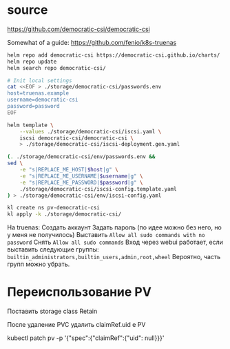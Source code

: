 
# source

https://github.com/democratic-csi/democratic-csi

Somewhat of a guide:
https://github.com/fenio/k8s-truenas

```bash
helm repo add democratic-csi https://democratic-csi.github.io/charts/
helm repo update
helm search repo democratic-csi/
```

```bash
# Init local settings
cat <<EOF > ./storage/democratic-csi/passwords.env
host=truenas.example
username=democratic-csi
password=password
EOF

helm template \
    --values ./storage/democratic-csi/iscsi.yaml \
    iscsi democratic-csi/democratic-csi \
    > ./storage/democratic-csi/iscsi-deployment.gen.yaml

(. ./storage/democratic-csi/env/passwords.env &&
sed \
    -e "s|REPLACE_ME_HOST|$host|g" \
    -e "s|REPLACE_ME_USERNAME|$username|g" \
    -e "s|REPLACE_ME_PASSWORD|$password|g" \
    ./storage/democratic-csi/iscsi-config.template.yaml
) > ./storage/democratic-csi/env/iscsi-config.yaml

kl create ns pv-democratic-csi
kl apply -k ./storage/democratic-csi/
```

На truenas:
Создать аккаунт
Задать пароль (по идее можно без него, но у меня не получилось)
Выставить `Allow all sudo commands with no password`
Снять `Allow all sudo commands`
Вход через webui работает, если выставить следующие группы:
`builtin_administrators,builtin_users,admin,root,wheel`
Вероятно, часть групп можно убрать.

# Переиспользование PV

Поставить storage class Retain

После удаление PVC удалить claimRef.uid e PV

kubectl patch pv <pv name> -p '{"spec":{"claimRef":{"uid": null}}}'
